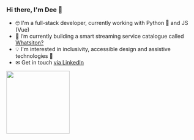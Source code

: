 <h3>Hi there, I'm Dee 👋</h3>

- 🤓 I'm a full-stack developer, currently working with Python 🐍 and JS (Vue)
- 🎥 I’m currently building a smart streaming service catalogue called [Whatsiton?](https://github.com/dalilakatialeo/whatsiton)
- 💡 I'm interested in inclusivity, accessible design and assistive technologies 🤗
- ✉ Get in touch [via LinkedIn](https://www.linkedin.com/in/dalila-k-leo-125099156/) 

<p>
<img src="https://github-readme-stats.vercel.app/api/top-langs/?username=dalilakatialeo&layout=compact&theme=vue" height="165">
  </p>
